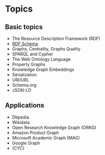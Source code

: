 # Topics

## Basic topics
- The Resource Description Framework (RDF)
- [RDF Schema](RDF_Schema.md)
- Graphs, Centrality, Graphs Quality
- SPARQL and Cypher
- The Web Ontology Language
- Property Graphs
- Knowledge Graph Embeddings
- Serialization
- URI/URL
- Schema.org
- JSON-LD

## Applications

- Dbpedia
- Wikidata
- Open Research Knowledge Graph (ORKG)
- Amazon Product Graph
- Microsoft Academic Graph (MAG)
- Google Graph
- (CYC)

